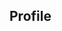 ## Profile

<script language="javascript">
alert("Hi there, and welcome.")
  
---

### Who am I?
[About Me](/About_Me)
<img src="images/Jogging Jacob.jpg?raw=true"/>

---

### Education
  Brandon University: Bachelors of Science, Honors Major in Mathematics and Minor in Psychology
  <br>   
  Assiniboine Community College: Business Administration Diploma & Canadian Securities Certification

---


### Current Projects

- [Oliver 2.0 WIP](http://example.com/)
  <img src="images/Oliver 2.jpg?raw=true"/>
  
- [JavaScript Projects WIP](http://example.com/)
  
- [3D Printer WIP](http://example.com/)


---






---
<p style="font-size:8px">Page template forked from <a href="https://github.com/evanca/quick-portfolio">evanca</a></p>
<!-- Remove above link if you don't want to attibute -->
